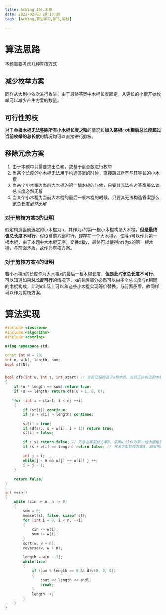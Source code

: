 ```yaml
---
title: AcWing 167.木棒
date: 2022-02-03 20:10:28
tags: [AcWing,算法学习,DFS,剪枝]

---
```


# 算法思路

本题需要考虑几种剪枝方式

## 减少枚举方案

同样从大到小依次进行枚举，由于最终答案中木棍长度固定，从更长的小棍开始枚举可以减少产生方案的数量。

## 可行性剪枝

对于**单根木棍无法整除所有小木棍长度之和**的情况和**加入某根小木棍后总长度超过当前枚举的总长度**的情况均可以直接进行剪枝。

## 移除冗余方案

1. 由于本题中只需要求出总和，故基于组合数进行枚举
2. 当某个长度的小木棍无法用于构造答案的时候，直接跳过所有与其等长的小木棍
3. 当某个小木棍为当前大木棍的第一根木棍的时候，只要其无法构造答案那么该总长度必然无解
4. 当某个小木棍为当前大木棍的最后一根木棍的时候，只要其无法构造答案那么该总长度必然无解

### 对于剪枝方案3的证明

假定构造当前选定的小木棍为n，其作为x的第一根小木棍构造大木棍，**但是最终该总长度不可行**。假设当前方案可行，即存在一个大木棍y，使得n可以作为第一根木棍，由于本题中大木棍无序，交换x和y，最终可以使得n作为x的第一根木棍，与前面矛盾，故作为剪枝方案。

### 对于剪枝方案4的证明

若小木棍n的长度作为大木棍x的最后一根木棍长度，**但是此时该总长度不可行**。可以知道如果**总长度可行**的情况下，x的最后部分必然可以由多个总长度与n相同的木棍构成，此时n实际上可以和这些小木棍实现等价替换，与前面矛盾，故同样可以作为剪枝方案。



# 算法实现

```c++
#include <iostream>
#include <algorithm>
#include <cstring>

using namespace std;

const int N = 70;
int n, w[N], length, sum;
bool st[N];


bool dfs(int u, int s, int start) // 当前已经构造了u根木棍，当前正在构造的木棍长度为s，下一步从start开始(剪枝)
{
    if (u * length == sum) return true;
    if (s == length) return dfs(u + 1, 0, 0);
    
    for (int i = start; i < n; ++i)
    {
        if (st[i]) continue;
        if (s + w[i] > length) continue;
        
        st[i] = true;
        if (dfs(u, s + w[i], i + 1)) return true;
        st[i] = false;
        
        if (!s) return false; // 冗余方案剪枝方案3，采用w[i]作为第一根木棍但是全局失败，则剩余方案均无序进行枚举
        if (s + w[i] == length) return false; // 冗余方案剪枝方案4，即采用w[i]作为最后一根失败，但是w[i]可以作为最后一根
        
        int j = i;
        while(j < n && w[j] == w[i]) j ++;
        i = j - 1;
    }
    
    return false;
}

int main()
{
    while (cin >> n, n != 0)
    {
        sum = 0;
        memset(st, false, sizeof st);
        for (int i = 0; i < n; ++i) 
        {
            cin >> w[i];
            sum += w[i];
        }
        sort(w, w + n);
        reverse(w, w + n);
        
        length = w[n - 1];
        while(true)
        {
            if (sum % length == 0 && dfs(0, 0, 0))
            {
                cout << length << endl;
                break;
            }
            length ++;
        }
    }
}
```

